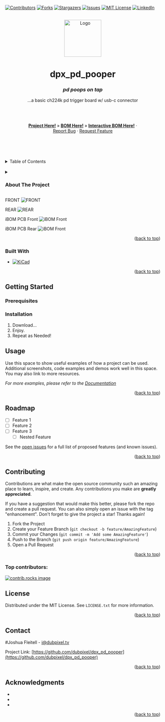 <!-- Improved compatibility of back to top link: See: https://github.com/othneildrew/Best-README-Template/pull/73 -->
<a id="readme-top"></a>
<!--
*** Thanks for checking out the Best-README-Template. If you have a suggestion
*** that would make this better, please fork the repo and create a pull request
*** or simply open an issue with the tag "enhancement".
*** Don't forget to give the project a star!
*** Thanks again! Now go create something AMAZING! :D
*** /// d   u   b   p   i   x   e   l 
*** this has additionally been changed by dubpixel for the dpx_ series of projects
*** search dpx_pd_pooper .. replace COMMAND OPTION F
*** also has added kicad badge
-->



<!-- PROJECT SHIELDS -->
<!--
*** I'm using markdown "reference style" links for readability.
*** Reference links are enclosed in brackets [ ] instead of parentheses ( ).
*** See the bottom of this document for the declaration of the reference variables
*** for contributors-url, forks-url, etc. This is an optional, concise syntax you may use.
*** https://www.markdownguide.org/basic-syntax/#reference-style-links
***
-->
[![Contributors][contributors-shield]][contributors-url]
[![Forks][forks-shield]][forks-url]
[![Stargazers][stars-shield]][stars-url]
[![Issues][issues-shield]][issues-url]
[![MIT License][license-shield]][license-url]
[![LinkedIn][linkedin-shield]][linkedin-url]



<!-- PROJECT LOGO -->
<br />
<div align="center">
  <a href="https://github.com/dubpixel/dpx_pd_pooper">
    <img src="images/logo.png" alt="Logo" height="120">
  </a>

<h1 align="center">dpx_pd_pooper </h1>
<h3 align="center"><i>pd poops on tap</i></h3>

  <p align="center">
    ...a basic ch224k pd trigger board w/ usb-c connector
    <br />
    <br />
    <br />
    <br />
    <p align="center">
     <a href="https://github.com/dubpixel/dpx_pd_pooper/tree/main/"><strong>Project Here!</strong></a>
     »  
    <a href="https://github.com/dubpixel/dpx_pd_pooper/tree/main/src/bom"><strong>BOM Here!</strong></a>
     » 
    <a href="https://dubpixel.github.io/dpx_pd_pooper/ebom/index.html"><strong>Interactive BOM Here!</strong></a>
    ·
       <br />
    <a href="https://github.com/dubpixel/dpx_pd_pooper/issues/new?labels=bug&template=bug-report---.md">Report Bug</a>
    ·
    <a href="https://github.com/dubpixel/dpx_pd_pooper/issues/new?labels=enhancement&template=feature-request---.md">Request Feature</a>
    </div>
    </p>
</div>
   <br />
    <br />
    <br />
    <br />
<!-- TABLE OF CONTENTS -->
<details>
  <summary>Table of Contents</summary>
  <ol>
    <li>
      <a href="#about-the-project">About The Project</a>
      <ul>
        <li><a href="#built-with">Built With</a></li>
      </ul>
    </li>
    <li>
      <a href="#getting-started">Getting Started</a>
      <ul>
        <li><a href="#prerequisites">Prerequisites</a></li>
        <li><a href="#installation">Installation</a></li>
      </ul>
    </li>
    <li><a href="#usage">Usage</a></li>
    <li><a href="#roadmap">Roadmap</a></li>
    <li><a href="#contributing">Contributing</a></li>
    <li><a href="#license">License</a></li>
    <li><a href="#contact">Contact</a></li>
    <li><a href="#acknowledgments">Acknowledgments</a></li>
  </ol>
</details>
    <br />
<!-- ABOUT THE PROJECT -->
<details>
  <summary><h3>About The Project</h3></summary>
  proving a basic ch224 pd power trigger IC to be used in forthcoming dubpixel / TNG ENT INC devices

</br>
www.dubpixel.tv  - i@dubpixel.tv
</br>
</details>

FRONT
![FRONT][product-front]

REAR
![REAR][product-rear]

iBOM PCB Front
![iBOM Front][product-pcbFront]

iBOM PCB Rear
![iBOM Front][product-pcbRear]




<p align="right">(<a href="#readme-top">back to top</a>)</p>

### Built With 
* [![KiCad][KiCad.org]][KiCad-url]
<!--
 * [![Next][Next.js]][Next-url]
 * [![React][React.js]][React-url]
 * [![Vue][Vue.js]][Vue-url]
 * [![Angular][Angular.io]][Angular-url]
 * [![Svelte][Svelte.dev]][Svelte-url]
 * [![Laravel][Laravel.com]][Laravel-url]
 * [![Bootstrap][Bootstrap.com]][Bootstrap-url]
 * [![JQuery][JQuery.com]][JQuery-url]
 
-->
<p align="right">(<a href="#readme-top">back to top</a>)</p>



<!-- GETTING STARTED -->
## Getting Started


### Prerequisites


### Installation

1. Download...
2. Enjoy.
3. Repeat as Needed!

<!-- USAGE EXAMPLES -->
## Usage

Use this space to show useful examples of how a project can be used. Additional screenshots, code examples and demos work well in this space. You may also link to more resources.

_For more examples, please refer to the [Documentation](https://example.com)_

<p align="right">(<a href="#readme-top">back to top</a>)</p>



<!-- ROADMAP -->
## Roadmap

- [ ] Feature 1
- [ ] Feature 2
- [ ] Feature 3
    - [ ] Nested Feature

See the [open issues](https://github.com/dubpixel/dpx_pd_pooper/issues) for a full list of proposed features (and known issues).

<p align="right">(<a href="#readme-top">back to top</a>)</p>



<!-- CONTRIBUTING -->
## Contributing

Contributions are what make the open source community such an amazing place to learn, inspire, and create. Any contributions you make are **greatly appreciated**.

If you have a suggestion that would make this better, please fork the repo and create a pull request. You can also simply open an issue with the tag "enhancement".
Don't forget to give the project a star! Thanks again!

1. Fork the Project
2. Create your Feature Branch (`git checkout -b feature/AmazingFeature`)
3. Commit your Changes (`git commit -m 'Add some AmazingFeature'`)
4. Push to the Branch (`git push origin feature/AmazingFeature`)
5. Open a Pull Request

<p align="right">(<a href="#readme-top">back to top</a>)</p>

### Top contributors:

<a href="https://github.com/dubpixel/dpx_pd_pooper/graphs/contributors">
  <img src="https://contrib.rocks/image?repo=dubpixel/dpx_pd_pooper" alt="contrib.rocks image" />
</a>



<!-- LICENSE -->
## License

Distributed under the MIT License. See `LICENSE.txt` for more information.

<p align="right">(<a href="#readme-top">back to top</a>)</p>



<!-- CONTACT -->
## Contact

#Joshua Fleitell - i@dubpixel.tv

Project Link: [https://github.com/dubpixel/dpx_pd_pooper](https://github.com/dubpixel/dpx_pd_pooper)

<p align="right">(<a href="#readme-top">back to top</a>)</p>



<!-- ACKNOWLEDGMENTS -->
## Acknowledgments

* []()
* []()
* []()

<p align="right">(<a href="#readme-top">back to top</a>)</p>



<!-- MARKDOWN LINKS & IMAGES -->
<!-- https://www.markdownguide.org/basic-syntax/#reference-style-links -->
[contributors-shield]: https://img.shields.io/github/contributors/dubpixel/dpx_pd_pooper.svg?style=for-the-badge
[contributors-url]: https://github.com/dubpixel/dpx_pd_pooper/graphs/contributors
[forks-shield]: https://img.shields.io/github/forks/gdubpixel/dpx_pd_pooper.svg?style=for-the-badge
[forks-url]: https://github.com/dubpixel/dpx_pd_pooper/network/members
[stars-shield]: https://img.shields.io/github/stars/dubpixel/dpx_pd_pooper.svg?style=for-the-badge
[stars-url]: https://github.com/dubpixel/dpx_pd_pooper/stargazers
[issues-shield]: https://img.shields.io/github/issues/dubpixel/dpx_pd_pooper.svg?style=for-the-badge
[issues-url]: https://github.com/dubpixel/dpx_pd_pooper/issues
[license-shield]: https://img.shields.io/github/license/dubpixel/dpx_pd_pooper.svg?style=for-the-badge
[license-url]: https://github.com/dubpixel/dpx_pd_pooper/blob/master/LICENSE.txt
[linkedin-shield]: https://img.shields.io/badge/-LinkedIn-black.svg?style=for-the-badge&logo=linkedin&colorB=555
[linkedin-url]: https://linkedin.com/in/jfleitell
[product-screenshot]: images/screenshot.png
[product-front]: images/front.png
[product-rear]: images/rear.png
[product-pcbFront]: images/pcb_front.png
[product-pcbRear]: images/pcb_rear.png
[Next.js]: https://img.shields.io/badge/next.js-000000?style=for-the-badge&logo=nextdotjs&logoColor=white
[Next-url]: https://nextjs.org/
[React.js]: https://img.shields.io/badge/React-20232A?style=for-the-badge&logo=react&logoColor=61DAFB
[React-url]: https://reactjs.org/
[Vue.js]: https://img.shields.io/badge/Vue.js-35495E?style=for-the-badge&logo=vuedotjs&logoColor=4FC08D
[Vue-url]: https://vuejs.org/
[Angular.io]: https://img.shields.io/badge/Angular-DD0031?style=for-the-badge&logo=angular&logoColor=white
[Angular-url]: https://angular.io/
[Svelte.dev]: https://img.shields.io/badge/Svelte-4A4A55?style=for-the-badge&logo=svelte&logoColor=FF3E00
[Svelte-url]: https://svelte.dev/
[Laravel.com]: https://img.shields.io/badge/Laravel-FF2D20?style=for-the-badge&logo=laravel&logoColor=white
[Laravel-url]: https://laravel.com
[Bootstrap.com]: https://img.shields.io/badge/Bootstrap-563D7C?style=for-the-badge&logo=bootstrap&logoColor=white
[Bootstrap-url]: https://getbootstrap.com
[JQuery.com]: https://img.shields.io/badge/jQuery-0769AD?style=for-the-badge&logo=jquery&logoColor=white
[JQuery-url]: https://jquery.com 
[KiCad.org]: https://img.shields.io/badge/KiCad-v8.0.6-blue
[KiCad-url]: https://kicad.org 
